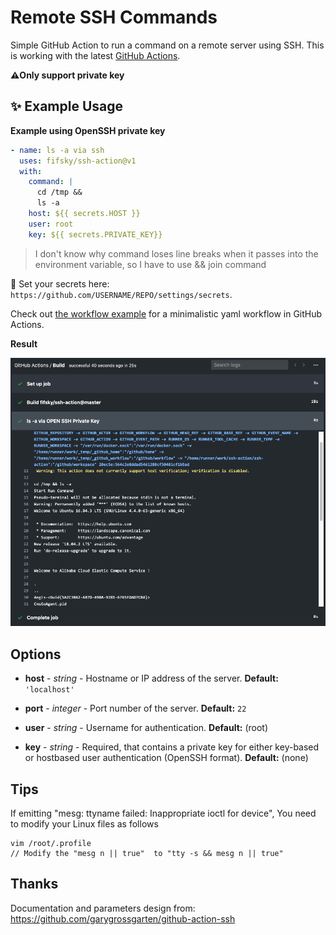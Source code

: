 # Remote SSH Commands

Simple GitHub Action to run a command on a remote server using SSH. This is working with the latest [GitHub Actions](https://github.com/features/actions).

**⚠️Only support private key**

## ✨ Example Usage

**Example using OpenSSH private key**

```yml
- name: ls -a via ssh
  uses: fifsky/ssh-action@v1
  with:
    command: |
      cd /tmp &&
      ls -a
    host: ${{ secrets.HOST }}
    user: root
    key: ${{ secrets.PRIVATE_KEY}}
```

> I don't know why command loses line breaks when it passes into the environment variable, so I have to use && join command

🔐 Set your secrets here: `https://github.com/USERNAME/REPO/settings/secrets`.

Check out [the workflow example](.github/workflows/test.yml) for a minimalistic yaml workflow in GitHub Actions.

**Result**

![result of example ssh workflow](result.png)

## Options

- **host** - _string_ - Hostname or IP address of the server. **Default:** `'localhost'`

- **port** - _integer_ - Port number of the server. **Default:** `22`

- **user** - _string_ - Username for authentication. **Default:** (root)

- **key** - _string_ - Required, that contains a private key for either key-based or hostbased user authentication (OpenSSH format). **Default:** (none)


## Tips

If emitting "mesg: ttyname failed: Inappropriate ioctl for device", You need to modify your Linux files as follows

```
vim /root/.profile
// Modify the "mesg n || true"  to "tty -s && mesg n || true"
```


## Thanks

Documentation and parameters design from:
https://github.com/garygrossgarten/github-action-ssh
